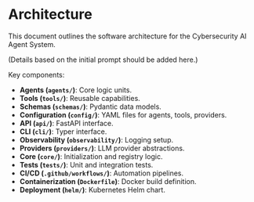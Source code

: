 # Architecture

This document outlines the software architecture for the Cybersecurity AI Agent System.

(Details based on the initial prompt should be added here.)

Key components:

*   **Agents (`agents/`)**: Core logic units.
*   **Tools (`tools/`)**: Reusable capabilities.
*   **Schemas (`schemas/`)**: Pydantic data models.
*   **Configuration (`config/`)**: YAML files for agents, tools, providers.
*   **API (`api/`)**: FastAPI interface.
*   **CLI (`cli/`)**: Typer interface.
*   **Observability (`observability/`)**: Logging setup.
*   **Providers (`providers/`)**: LLM provider abstractions.
*   **Core (`core/`)**: Initialization and registry logic.
*   **Tests (`tests/`)**: Unit and integration tests.
*   **CI/CD (`.github/workflows/`)**: Automation pipelines.
*   **Containerization (`Dockerfile`)**: Docker build definition.
*   **Deployment (`helm/`)**: Kubernetes Helm chart. 